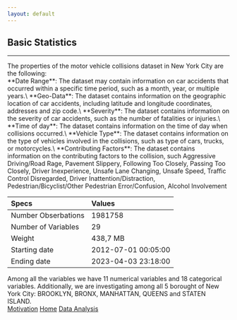 ```yaml
---
layout: default
---
```


## Basic Statistics
* * *
<div class="text">
The properties of the motor vehicle collisions dataset in New York City are the following:
</div>

<div class="text">
**Date Range**: The dataset may contain information on car accidents that occurred within a specific time period, such as a month, year, or multiple years.\
**Geo-Data**: The dataset contains information on the geographic location of car accidents, including latitude and longitude coordinates, addresses and zip code.\
**Severity**: The dataset contains information on the severity of car accidents, such as the number of fatalities or injuries.\
**Time of day**: The dataset contains information on the time of day when collisions occurred.\
**Vehicle Type**: The dataset contains information on the type of vehicles involved in the collisions, such as type of cars, trucks, or motorcycles.\
**Contributing Factors**: The dataset contains information on the contributing factors to the collision, such Aggressive Driving/Road Rage, Pavement Slippery, Following Too Closely, Passing Too Closely, Driver Inexperience, Unsafe Lane Changing, Unsafe Speed, Traffic Control Disregarded, Driver Inattention/Distraction, Pedestrian/Bicyclist/Other Pedestrian Error/Confusion, Alcohol Involvement
</div>

| Specs               | Values              |
|:--------------------|:--------------------|
| Number Obserbations | 1981758             |
| Number of Variables | 29                  |
| Weight              | 438,7 MB            |
| Starting date       | 2012-07-01 00:05:00 |
| Ending date         |2023-04-03 23:18:00  |

<div class="text">
Among all the variables we have 11 numerical variables and 18 categorical variables. Additionally, we are investigating among all 5 borought of New York City: BROOKLYN, BRONX, MANHATTAN, QUEENS and STATEN ISLAND.
</div>

<div class="nextbutton-container">
  <a href="../pages/motivation.html" class="previous-button">Motivation</a>
  <a href="{{ site.baseurl }}/" class="home-button">Home</a>
  <a href="../pages/data-analysis.html" class="next-button">Data Analysis</a>
</div>

